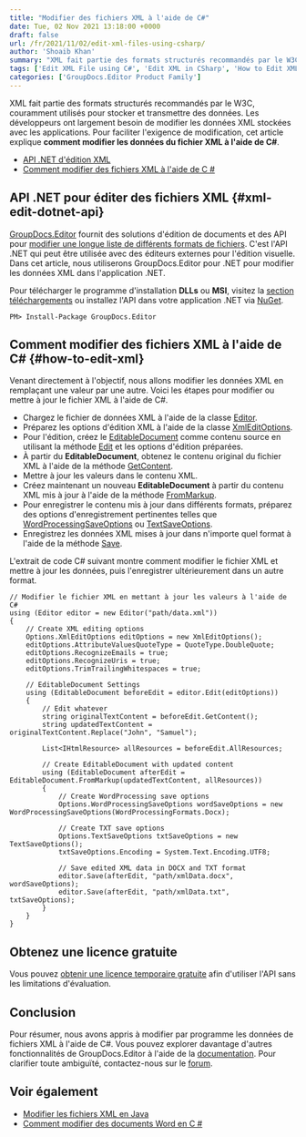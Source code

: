 ```yaml
---
title: "Modifier des fichiers XML à l'aide de C#"
date: Tue, 02 Nov 2021 13:18:00 +0000
draft: false
url: /fr/2021/11/02/edit-xml-files-using-csharp/
author: 'Shoaib Khan'
summary: "XML fait partie des formats structurés recommandés par le W3C, couramment utilisés pour stocker et transmettre des données. Les développeurs ont largement besoin de modifier les données XML stockées avec les applications. Pour faciliter l'exigence de modification, cet article explique **comment modifier les données du fichier XML à l'aide de C#**."
tags: ['Edit XML File using C#', 'Edit XML in CSharp', 'How to Edit XML']
categories: ['GroupDocs.Editor Product Family']
---
```


XML fait partie des formats structurés recommandés par le W3C, couramment utilisés pour stocker et transmettre des données. Les développeurs ont largement besoin de modifier les données XML stockées avec les applications. Pour faciliter l'exigence de modification, cet article explique **comment modifier les données du fichier XML à l'aide de C#**.

* [API .NET d'édition XML][1]
* [Comment modifier des fichiers XML à l'aide de C #][2]

## API .NET pour éditer des fichiers XML {#xml-edit-dotnet-api}

[GroupDocs.Editor][3] fournit des solutions d'édition de documents et des API pour [modifier une longue liste de différents formats de fichiers][4]. C'est l'API .NET qui peut être utilisée avec des éditeurs externes pour l'édition visuelle. Dans cet article, nous utiliserons GroupDocs.Editor pour .NET pour modifier les données XML dans l'application .NET.

Pour télécharger le programme d'installation **DLLs** ou **MSI**, visitez la [section téléchargements][5] ou installez l'API dans votre application .NET via [NuGet][6].

```
PM> Install-Package GroupDocs.Editor
```

## Comment modifier des fichiers XML à l'aide de C# {#how-to-edit-xml}

Venant directement à l'objectif, nous allons modifier les données XML en remplaçant une valeur par une autre. Voici les étapes pour modifier ou mettre à jour le fichier XML à l'aide de C#.

* Chargez le fichier de données XML à l'aide de la classe [Editor][7].
* Préparez les options d'édition XML à l'aide de la classe [XmlEditOptions][8].
* Pour l'édition, créez le [EditableDocument][9] comme contenu source en utilisant la méthode [Edit][10] et les options d'édition préparées.
* À partir du **EditableDocument**, obtenez le contenu original du fichier XML à l'aide de la méthode [GetContent][11].
* Mettre à jour les valeurs dans le contenu XML.
* Créez maintenant un nouveau **EditableDocument** à partir du contenu XML mis à jour à l'aide de la méthode [FromMarkup][12].
* Pour enregistrer le contenu mis à jour dans différents formats, préparez des options d'enregistrement pertinentes telles que [WordProcessingSaveOptions][13] ou [TextSaveOptions][14].
* Enregistrez les données XML mises à jour dans n'importe quel format à l'aide de la méthode [Save][15].

L'extrait de code C# suivant montre comment modifier le fichier XML et mettre à jour les données, puis l'enregistrer ultérieurement dans un autre format.

```
// Modifier le fichier XML en mettant à jour les valeurs à l'aide de C#
using (Editor editor = new Editor("path/data.xml"))
{
    // Create XML editing options
    Options.XmlEditOptions editOptions = new XmlEditOptions();
    editOptions.AttributeValuesQuoteType = QuoteType.DoubleQuote;
    editOptions.RecognizeEmails = true;
    editOptions.RecognizeUris = true;
    editOptions.TrimTrailingWhitespaces = true;

    // EditableDocument Settings
    using (EditableDocument beforeEdit = editor.Edit(editOptions))
    {
        // Edit whatever
        string originalTextContent = beforeEdit.GetContent();
        string updatedTextContent = originalTextContent.Replace("John", "Samuel");

        List<IHtmlResource> allResources = beforeEdit.AllResources;

        // Create EditableDocument with updated content
        using (EditableDocument afterEdit = EditableDocument.FromMarkup(updatedTextContent, allResources))
        {
            // Create WordProcessing save options
            Options.WordProcessingSaveOptions wordSaveOptions = new WordProcessingSaveOptions(WordProcessingFormats.Docx);
                        
            // Create TXT save options
            Options.TextSaveOptions txtSaveOptions = new TextSaveOptions();
            txtSaveOptions.Encoding = System.Text.Encoding.UTF8;

            // Save edited XML data in DOCX and TXT format
            editor.Save(afterEdit, "path/xmlData.docx", wordSaveOptions);
            editor.Save(afterEdit, "path/xmlData.txt", txtSaveOptions);
        }
    }
}
```

## Obtenez une licence gratuite

Vous pouvez [obtenir une licence temporaire gratuite][16] afin d'utiliser l'API sans les limitations d'évaluation.

## Conclusion

Pour résumer, nous avons appris à modifier par programme les données de fichiers XML à l'aide de C#. Vous pouvez explorer davantage d'autres fonctionnalités de GroupDocs.Editor à l'aide de la [documentation][17]. Pour clarifier toute ambiguïté, contactez-nous sur le [forum][18].

## Voir également

* [Modifier les fichiers XML en Java][19]
* [Comment modifier des documents Word en C #][20]



[1]: #xml-edit-dotnet-api
[2]: #how-to-edit-xml
[3]: https://products.groupdocs.com/editor/
[4]: https://docs.groupdocs.com/editor/net/supported-document-formats/
[5]: https://downloads.groupdocs.com/editor
[6]: https://www.nuget.org/packages/groupdocs.editor
[7]: https://apireference.groupdocs.com/editor/net/groupdocs.editor/editor
[8]: https://apireference.groupdocs.com/editor/net/groupdocs.editor.options/xmleditoptions
[9]: https://apireference.groupdocs.com/editor/net/groupdocs.editor/editabledocument
[10]: https://apireference.groupdocs.com/editor/net/groupdocs.editor/editor/methods/edit/index
[11]: https://apireference.groupdocs.com/editor/net/groupdocs.editor/editabledocument/methods/getcontent/index
[12]: https://apireference.groupdocs.com/editor/net/groupdocs.editor/editabledocument/methods/frommarkup
[13]: https://apireference.groupdocs.com/editor/net/groupdocs.editor.options/wordprocessingsaveoptions
[14]: https://apireference.groupdocs.com/editor/net/groupdocs.editor.options/textsaveoptions
[15]: https://apireference.groupdocs.com/editor/net/groupdocs.editor/editor/methods/save/index
[16]: https://purchase.groupdocs.com/temporary-license
[17]: https://docs.groupdocs.com/editor/net/
[18]: https://forum.groupdocs.com/c/assembly
[19]: https://blog.groupdocs.com/2021/11/06/edit-xml-files-in-java/
[20]: https://blog.groupdocs.com/2021/03/26/edit-word-documents-in-csharp/


